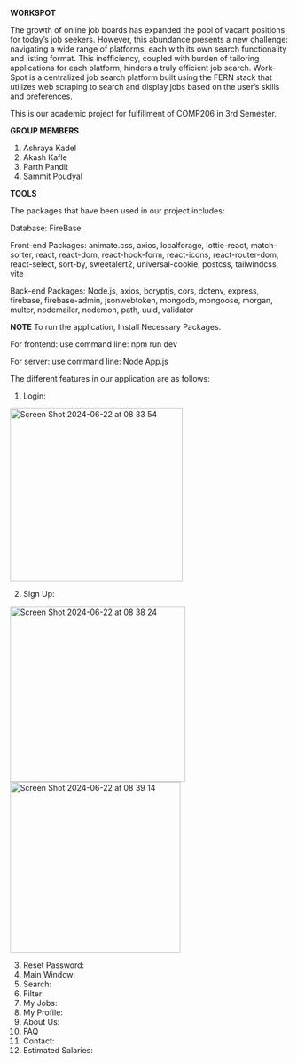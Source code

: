 **WORKSPOT**

The growth of online job boards has expanded the pool of vacant positions for today’s job seekers. However, this abundance presents a new challenge: navigating a wide range of platforms, each with its own search functionality and listing format. This inefficiency, coupled with burden of tailoring applications for each platform, hinders a truly efficient job search. 
Work-Spot is a centralized job search platform built using the FERN stack that utilizes web scraping to search and display jobs based on the user’s skills and preferences.

This is our academic project for fulfillment of COMP206 in 3rd Semester.

**GROUP MEMBERS**
1. Ashraya Kadel
2. Akash Kafle
3. Parth Pandit
4. Sammit Poudyal

**TOOLS**

The packages that have been used in our project includes:

Database: FireBase

Front-end Packages: animate.css, axios, localforage, lottie-react, match-sorter, react, react-dom, react-hook-form, react-icons, react-router-dom, react-select, sort-by, sweetalert2, universal-cookie, postcss, tailwindcss, vite

Back-end Packages: Node.js, axios, bcryptjs, cors, dotenv, express, firebase, firebase-admin, jsonwebtoken, mongodb, mongoose, morgan, multer, nodemailer, nodemon, path, uuid, validator

**NOTE**
To run the application, Install Necessary Packages. 

For frontend: use command line: npm run dev

For server: use command line: Node App.js

The different features in our application are as follows:

1. Login:

<img width="311" alt="Screen Shot 2024-06-22 at 08 33 54" src="https://github.com/Ssaammmmiitt/WorkSpot/assets/149813234/1200057d-bbd2-4250-82fb-c36147852c95">


2. Sign Up:

<img width="316" alt="Screen Shot 2024-06-22 at 08 38 24" src="https://github.com/Ssaammmmiitt/WorkSpot/assets/149813234/ee0201d3-4ab0-44fc-992d-a890514aec0b">


<img width="307" alt="Screen Shot 2024-06-22 at 08 39 14" src="https://github.com/Ssaammmmiitt/WorkSpot/assets/149813234/df6559d9-8222-45d6-af29-e1cab0fa6257">


3. Reset Password:
4. Main Window:
5. Search:
6. Filter:
7. My Jobs:
8. My Profile:
9. About Us:
10. FAQ
11. Contact:
12. Estimated Salaries:
